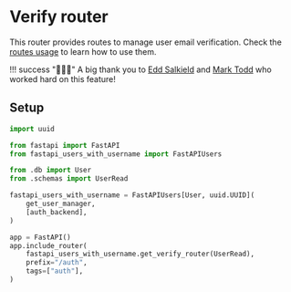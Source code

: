 # Verify router

This router provides routes to manage user email verification. Check the [routes usage](../../usage/routes.md) to learn how to use them.

!!! success "👏👏👏"
    A big thank you to [Edd Salkield](https://github.com/eddsalkield) and [Mark Todd](https://github.com/mark-todd) who worked hard on this feature!

## Setup

```py
import uuid

from fastapi import FastAPI
from fastapi_users_with_username import FastAPIUsers

from .db import User
from .schemas import UserRead

fastapi_users_with_username = FastAPIUsers[User, uuid.UUID](
    get_user_manager,
    [auth_backend],
)

app = FastAPI()
app.include_router(
    fastapi_users_with_username.get_verify_router(UserRead),
    prefix="/auth",
    tags=["auth"],
)
```
